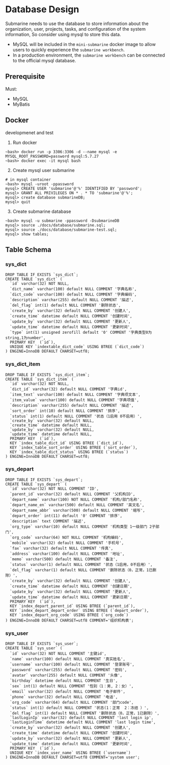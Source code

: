 <!--
   Licensed to the Apache Software Foundation (ASF) under one or more
   contributor license agreements.  See the NOTICE file distributed with
   this work for additional information regarding copyright ownership.
   The ASF licenses this file to You under the Apache License, Version 2.0
   (the "License"); you may not use this file except in compliance with
   the License.  You may obtain a copy of the License at
   http://www.apache.org/licenses/LICENSE-2.0
   Unless required by applicable law or agreed to in writing, software
   distributed under the License is distributed on an "AS IS" BASIS,
   WITHOUT WARRANTIES OR CONDITIONS OF ANY KIND, either express or implied.
   See the License for the specific language governing permissions and
   limitations under the License.
-->

# Database Design

Submarine needs to use the database to store information about the organization, user, projects, tasks, and configuration of the system information, So consider using mysql to store this data.

+ MySQL will be included in the `mini-submarine` docker image to allow users to quickly experience the `submarine workbench`.
+ In a production environment, the `submarine workbench` can be connected to the official mysql database.

## Prerequisite

Must:

- MySQL
- MyBatis



## Docker

developmenet and test

1. Run docker

```
~bash> docker run -p 3306:3306 -d --name mysql -e MYSQL_ROOT_PASSWORD=password mysql:5.7.27
~bash> docker exec -it mysql bash
```

2. Create mysql user submarine

```
# in mysql container
~bash> mysql -uroot -ppassword
mysql> CREATE USER 'submarine'@'%' IDENTIFIED BY 'password';
mysql> GRANT ALL PRIVILEGES ON * . * TO 'submarine'@'%';
mysql> create database submarineDB;
mysql> quit
```

3. Create submarine database

```
~bash> mysql -u submarine -ppassword -DsubmarineDB
mysql> source ./docs/database/submarine.sql;
mysql> source ./docs/database/submarine-test.sql;
mysql> show tables;
```



## Table Schema

### sys_dict

```
DROP TABLE IF EXISTS `sys_dict`;
CREATE TABLE `sys_dict` (
  `id` varchar(32) NOT NULL,
  `dict_name` varchar(100) default NULL COMMENT '字典名称',
  `dict_code` varchar(100) default NULL COMMENT '字典编码',
  `description` varchar(255) default NULL COMMENT '描述',
  `del_flag` int(1) default NULL COMMENT '删除状态',
  `create_by` varchar(32) default NULL COMMENT '创建人',
  `create_time` datetime default NULL COMMENT '创建时间',
  `update_by` varchar(32) default NULL COMMENT '更新人',
  `update_time` datetime default NULL COMMENT '更新时间',
  `type` int(1) unsigned zerofill default '0' COMMENT '字典类型0为string,1为number',
  PRIMARY KEY  (`id`),
  UNIQUE KEY `indextable_dict_code` USING BTREE (`dict_code`)
) ENGINE=InnoDB DEFAULT CHARSET=utf8;
```

### sys_dict_item

```
DROP TABLE IF EXISTS `sys_dict_item`;
CREATE TABLE `sys_dict_item` (
  `id` varchar(32) NOT NULL,
  `dict_id` varchar(32) default NULL COMMENT '字典id',
  `item_text` varchar(100) default NULL COMMENT '字典项文本',
  `item_value` varchar(100) default NULL COMMENT '字典项值',
  `description` varchar(255) default NULL COMMENT '描述',
  `sort_order` int(10) default NULL COMMENT '排序',
  `status` int(1) default NULL COMMENT '状态（1启用 0不启用）',
  `create_by` varchar(32) default NULL,
  `create_time` datetime default NULL,
  `update_by` varchar(32) default NULL,
  `update_time` datetime default NULL,
  PRIMARY KEY  (`id`),
  KEY `index_table_dict_id` USING BTREE (`dict_id`),
  KEY `index_table_sort_order` USING BTREE (`sort_order`),
  KEY `index_table_dict_status` USING BTREE (`status`)
) ENGINE=InnoDB DEFAULT CHARSET=utf8;
```

### sys_depart

```
DROP TABLE IF EXISTS `sys_depart`;
CREATE TABLE `sys_depart` (
  `id` varchar(32) NOT NULL COMMENT 'ID',
  `parent_id` varchar(32) default NULL COMMENT '父机构ID',
  `depart_name` varchar(100) NOT NULL COMMENT '机构/部门名称',
  `depart_name_en` varchar(500) default NULL COMMENT '英文名',
  `depart_name_abbr` varchar(500) default NULL COMMENT '缩写',
  `depart_order` int(11) default '0' COMMENT '排序',
  `description` text COMMENT '描述',
  `org_type` varchar(10) default NULL COMMENT '机构类型 1一级部门 2子部门',
  `org_code` varchar(64) NOT NULL COMMENT '机构编码',
  `mobile` varchar(32) default NULL COMMENT '手机号',
  `fax` varchar(32) default NULL COMMENT '传真',
  `address` varchar(100) default NULL COMMENT '地址',
  `memo` varchar(500) default NULL COMMENT '备注',
  `status` varchar(1) default NULL COMMENT '状态（1启用，0不启用）',
  `del_flag` varchar(1) default NULL COMMENT '删除状态（0，正常，1已删除）',
  `create_by` varchar(32) default NULL COMMENT '创建人',
  `create_time` datetime default NULL COMMENT '创建日期',
  `update_by` varchar(32) default NULL COMMENT '更新人',
  `update_time` datetime default NULL COMMENT '更新日期',
  PRIMARY KEY  (`id`),
  KEY `index_depart_parent_id` USING BTREE (`parent_id`),
  KEY `index_depart_depart_order` USING BTREE (`depart_order`),
  KEY `index_depart_org_code` USING BTREE (`org_code`)
) ENGINE=InnoDB DEFAULT CHARSET=utf8 COMMENT='组织机构表';
```

### sys_user

```
DROP TABLE IF EXISTS `sys_user`;
CREATE TABLE `sys_user` (
  `id` varchar(32) NOT NULL COMMENT '主键id',
  `name` varchar(100) default NULL COMMENT '真实姓名',
  `username` varchar(100) default NULL COMMENT '登录账号',
  `password` varchar(255) default NULL COMMENT '密码',
  `avatar` varchar(255) default NULL COMMENT '头像',
  `birthday` datetime default NULL COMMENT '生日',
  `sex` int(1) default NULL COMMENT '性别（1：男, 2：女）',
  `email` varchar(32) default NULL COMMENT '电子邮件',
  `phone` varchar(32) default NULL COMMENT '电话',
  `org_code` varchar(64) default NULL COMMENT '部门code',
  `status` int(1) default NULL COMMENT '状态(1：正常  2：冻结 ）',
  `del_flag` int(1) default NULL COMMENT '删除状态（0，正常，1已删除）',
  `lastLoginIp` varchar(32) default NULL COMMENT 'last login ip',
  `lastLoginTime` datetime default NULL COMMENT 'last login time',
  `create_by` varchar(32) default NULL COMMENT '创建人',
  `create_time` datetime default NULL COMMENT '创建时间',
  `update_by` varchar(32) default NULL COMMENT '更新人',
  `update_time` datetime default NULL COMMENT '更新时间',
  PRIMARY KEY  (`id`),
  UNIQUE KEY `index_user_name` USING BTREE (`username`)
) ENGINE=InnoDB DEFAULT CHARSET=utf8 COMMENT='system user';
```
